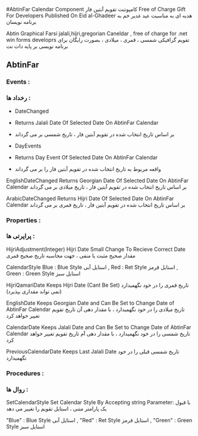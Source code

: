 #AbtinFar Calendar Component
کامپوننت تقویم آبتین فار
Free of Charge Gift For Developers Published On Eid al-Ghadeer 
هدیه ای به مناسبت عید غدیر خم به برنامه نویسان

Abtin Graphical Farsi jalali,hijri,gregorian Caneldar , free of charge for .net win forms developrs
 تقویم گرافیکی شمسی ، قمری ، میلادی ، بصورت رایگان برای برنامه نویسی بر پایه دات نت

## AbtinFar

### Events :
### رخداد ها :

* DateChanged
* Returns Jalali Date Of Selected Date On AbtinFar Calendar
* بر اساس تاریخ انتخاب شده در تقویم آبتین فار ، تاریخ شمسی بر می گرداند

* DayEvents
* Returns Day Event Of Selected Date On AbtinFar Calendar
* واقعه مربوط به تاریخ انتخاب شده در تقویم آبتین فار را بر می گرداند

EnglishDateChanged
Returns Georgian Date Of Selected Date On AbtinFar Calendar
بر اساس تاریخ انتخاب شده در تقویم آبتین فار ، تاریخ میلادی بر می گرداند

ArabicDateChanged
Returns Hijri Date Of Selected Date On AbtinFar Calendar
بر اساس تاریخ انتخاب شده در تقویم آبتین فار ، تاریخ قمری بر می گرداند


### Properties :
### پراپرتی ها :

HijriAdjustment(Integer)
Hijri Date Small Change To Recieve Correct Date
مقدار صحیح مثبت یا منفی ، جهت محاسبه تاریخ صحیح قمری

CalendarStyle
Blue : Blue Style 
استایل آبی , 
Red : Ret Style 
استایل قرمز , 
Green : Green Style
استایل سبز

HijriQamariDate
Keeps Hijri Date (Cant Be Set)
تاریخ قمری را در خود نگهمیدارد (نمی تواند مقداری بپذیرد)

EnglishDate
Keeps Georgian Date and Can Be Set to Change Date of AbtinFar Calendar
تاریخ میلادی را در خود نگهمیدارد ، با مقدار دهی آن تاریخ تقویم تغییر خواهد کرد

CalendarDate
Keeps Jalali Date and Can Be Set to Change Date of AbtinFar Calendar
تاریخ شمسی را در خود نگهمیدارد ، با مقدار دهی آم تاریخ تقویم تغییر خواهد کرد

PreviousCalendarDate
Keeps Last Jalali Date
تاریخ شمسی قبلی را در خود نگهمیدارد


### Procedures :
### روال ها :

SetCalendarStyle
Set Calendar Style By Accepting string  Parameter:
با قبول یک پارامتر متنی ، استایل تقویم را تغییر می دهد

"Blue" : Blue Style 
استایل آبی , 
"Red" : Ret Style 
استایل قرمز , 
"Green" : Green Style
استایل سبز


